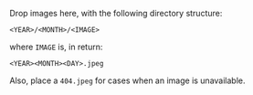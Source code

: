 Drop images here, with the following directory structure:

    <YEAR>/<MONTH>/<IMAGE>

where `IMAGE` is, in return:

    <YEAR><MONTH><DAY>.jpeg

Also, place a `404.jpeg` for cases when an image is unavailable.
